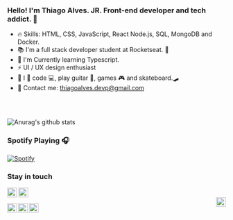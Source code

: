 ### Hello! I'm Thiago Alves. JR. Front-end developer and tech addict. :purple_heart: 
         
 - :fire: Skills: HTML, CSS, JavaScript, React Node.js, SQL, MongoDB and Docker.  
 - 📚 I'm a full stack developer student at Rocketseat. 🚀   
 - 🌱 I'm Currently learning Typescript.      
 - ⚡ UI / UX design enthusiast
 - :boy: I :purple_heart: code :computer:, play guitar :guitar:, games :video_game: and skateboard.🛹
 - :email: Contact me: thiagoalves.devp@gmail.com
   
 <br />     
 <br /> 
         
     
![Anurag's github stats](https://github-readme-stats.vercel.app/api?username=the-one-who-knoccks&show_icons=true&theme=cobalt)


### Spotify Playing 🎧
[![Spotify](https://now-playing-spotify.vercel.app/api/spotify)](https://open.spotify.com/user/thiagoalves.informatica)


 

      
        
### Stay in touch 
  
      
[<img align="center" alt="thiagoalves89 | LinkedIn" width="22px" src="https://cdn.jsdelivr.net/npm/simple-icons@v3/icons/linkedin.svg" />][linkedin]
[<img align="center" alt="the.one.who.knoccks | Instagram" width="22px" src="https://cdn.jsdelivr.net/npm/simple-icons@v3/icons/instagram.svg" />][instagram]  
[<img align="right" alt="the-one-who-knoccks | Twitter" width="22px" src="https://cdn.jsdelivr.net/npm/simple-icons@v3/icons/twitter.svg"/>][twitter]

[instagram]: https://instagram.com/the.one.who.knoccks
[twitter]: https://twitter.com/knoccks
[linkedin]: https://linkedin.com/in/thiagoalves89



[<img align="left" alt="thiagoalves89 | Twitter" width="22px" src="https://cdn.jsdelivr.net/npm/simple-icons@v3/icons/twitter.svg" />][twitter]
[<img align="left" alt="the.one.who.knoccks | LinkedIn" width="22px" src="https://cdn.jsdelivr.net/npm/simple-icons@v3/icons/linkedin.svg" />][linkedin]
[<img align="left" alt="the-one-who-knoccks | Instagram" width="22px" src="https://cdn.jsdelivr.net/npm/simple-icons@v3/icons/instagram.svg" />][instagram]


[twitter]: https://twitter.com/thiagoalves89
[instagram]: https://instagram.com/the.one.who.knoccks
[linkedin]: https://linkedin.com/in/thiagoalves89

